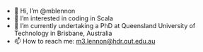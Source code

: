 - 👋 Hi, I’m @mblennon
- 👀 I’m interested in coding in Scala
- 🌱 I’m currently undertaking a PhD at Queensland University of Technology in Brisbane, Australia
- 📫 How to reach me: m3.lennon@hdr.qut.edu.au

<!---
mblennon/mblennon is a ✨ special ✨ repository because its `README.md` (this file) appears on your GitHub profile.
You can click the Preview link to take a look at your changes.
--->
